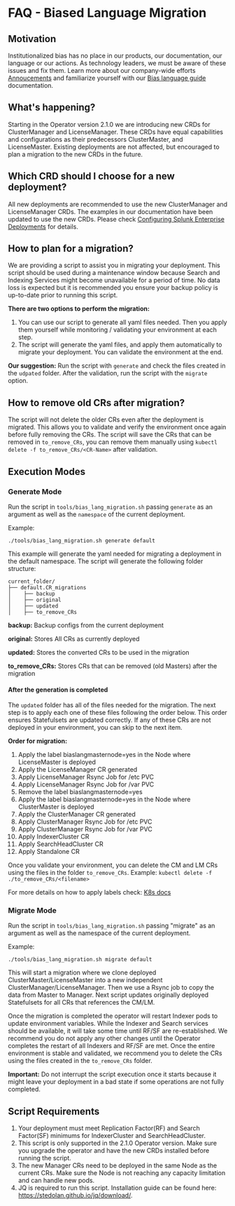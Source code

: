 # FAQ - Biased Language Migration


## Motivation

Institutionalized bias has no place in our products, our documentation, our language or our actions. As technology leaders, we must be aware of these issues and fix them.
Learn more about our company-wide efforts [Annoucements](https://www.splunk.com/en_us/blog/leadership/biased-language-has-no-place-in-tech.html) and familiarize yourself with our
[Bias language guide](https://docs.splunk.com/Documentation/StyleGuide/latest/StyleGuide/Inclusivity) documentation.

## What's happening?

Starting in the Operator version 2.1.0 we are introducing new CRDs for ClusterManager and LicenseManager. These CRDs have equal capabilities and configurations as their predecessors ClusterMaster, and LicenseMaster. Existing deployments are not affected, but encouraged to plan a migration to the new CRDs in the future. 

## Which CRD should I choose for a new deployment?

All new deployments are recommended to use the new ClusterManager and LicenseManager CRDs. The examples in our documentation have been updated to use the new CRDs. Please check [Configuring Splunk Enterprise Deployments](https://github.com/splunk/splunk-operator/blob/master/docs/Examples.md) for details.

## How to plan for a migration?

We are providing a script to assist you in migrating your deployment. This script should be used during a maintenance window because Search and Indexing Services might become unavailable for a period of time.
No data loss is expected but it is recommended you ensure your backup policy is up-to-date prior to running this script. 

**There are two options to perform the migration:**
1) You can use our script to generate all yaml files needed. Then you apply them yourself while monitoring / validating your environment at each step.
2) The script will generate the yaml files, and apply them automatically to migrate your deployment. You can validate the environment at the end.

**Our suggestion:** Run the script with `generate` and check the files created in the `udpated` folder. After the validation, run the script with the `migrate` option.

## How to remove old CRs after migration?

The script will not delete the older CRs even after the deployment is migrated. This allows you to validate and verify the environment once again before fully removing the CRs. 
The script will save the CRs that can be removed in `to_remove_CRs`, you can remove them manually using `kubectl delete -f to_remove_CRs/<CR-Name>` after validation.

## Execution Modes

### Generate Mode

Run the script in `tools/bias_lang_migration.sh` passing `generate` as an argument as well as the `namespace` of the current deployment.

Example:
```
./tools/bias_lang_migration.sh generate default
```

This example will generate the yaml needed for migrating a deployment in the default namespace. 
The script will generate the following folder structure:

```
current_folder/
├── default.CR_migrations
│    ├── backup  
│    ├── original
│    ├── updated
│    ├── to_remove_CRs    
```
**backup:** Backup configs from the current deployment

**original:** Stores All CRs as currently deployed

**updated:** Stores the converted CRs to be used in the migration

**to_remove_CRs:** Stores CRs that can be removed (old Masters) after the migration


#### After the generation is completed
The `updated` folder has all of the files needed for the migration. The next step is to apply each one of these files following the order below. This order ensures Statefulsets are updated correctly. If any of these CRs are not deployed in your environment, you can skip to the next item.

**Order for migration:**

1) Apply the label biaslangmasternode=yes in the Node where LicenseMaster is deployed
2) Apply the LicenseManager CR generated
3) Apply LicenseManager Rsync Job for /etc PVC
4) Apply LicenseManager Rsync Job for /var PVC
5) Remove the label biaslangmasternode=yes
6) Apply the label biaslangmasternode=yes in the Node where ClusterMaster is deployed
7) Apply the ClusterManager CR generated
8) Apply ClusterManager Rsync Job for /etc PVC
9) Apply ClusterManager Rsync Job for /var PVC 
10) Apply IndexerCluster CR
11) Apply SearchHeadCluster CR
12) Apply Standalone CR

Once you validate your environment, you can delete the CM and LM CRs using the files in the folder `to_remove_CRs`. 
Example: `kubectl delete -f ./to_remove_CRs/<filename>`

For more details on how to apply labels check: [K8s docs](https://kubernetes.io/docs/tasks/configure-pod-container/assign-pods-nodes/)


### Migrate Mode

Run the script in `tools/bias_lang_migration.sh` passing "migrate" as an argument as well as the namespace of the current deployment.

Example:
```
./tools/bias_lang_migration.sh migrate default
```

This will start a migration where we clone deployed ClusterMaster/LicenseMaster into a new independent ClusterManager/LicenseManager. Then we use a Rsync job to copy the data from Master to Manager.
Next script updates originally deployed Statefulsets for all CRs that references the CM/LM. 

Once the migration is completed the operator will restart Indexer pods to update environment variables. While the Indexer and Search services should be available, it will take some time until RF/SF are re-established. We recommend you do not apply any other changes until the Operator completes the restart of all Indexers and RF/SF are met. Once the entire environment is stable and validated, we recommend you to delete the CRs using the files created in the `to_remove_CRs` folder.

**Important:** Do not interrupt the script execution once it starts because it might leave your deployment in a bad state if some operations are not fully completed.

## Script Requirements

1) Your deployment must meet Replication Factor(RF) and Search Factor(SF) minimums for IndexerCluster and SearchHeadCluster.
2) This script is only supported in the 2.1.0 Operator version. Make sure you upgrade the operator and have the new CRDs installed before running the script.
3) The new Manager CRs need to be deployed in the same Node as the current CRs. Make sure the Node is not reaching any capacity limitation and can handle new pods.
4) JQ is required to run this script. Installation guide can be found here:  https://stedolan.github.io/jq/download/.
